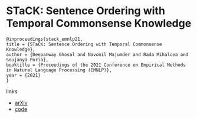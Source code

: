 # STaCK: Sentence Ordering with Temporal Commonsense Knowledge

```
@inproceedings{stack_emnlp21,
title = {STaCK: Sentence Ordering with Temporal Commonsense Knowledge},
author = {Deepanway Ghosal and Navonil Majumder and Rada Mihalcea and Soujanya Poria},
booktitle = {Proceedings of the 2021 Conference on Empirical Methods in Natural Language Processing (EMNLP)},
year = {2021}
}
```

links
- [arXiv](https://arxiv.org/abs/2109.02247)
- [code](https://github.com/declare-lab/sentence-ordering)